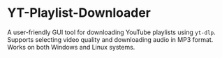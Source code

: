 # YT-Playlist-Downloader
A user-friendly GUI tool for downloading YouTube playlists using `yt-dlp`. Supports selecting video quality and downloading audio in MP3 format. Works on both Windows and Linux systems.
